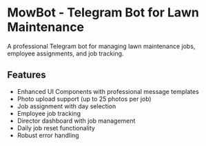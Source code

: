 # MowBot - Telegram Bot for Lawn Maintenance

A professional Telegram bot for managing lawn maintenance jobs, employee assignments, and job tracking.

## Features

- Enhanced UI Components with professional message templates
- Photo upload support (up to 25 photos per job)
- Job assignment with day selection
- Employee job tracking
- Director dashboard with job management
- Daily job reset functionality
- Robust error handling

